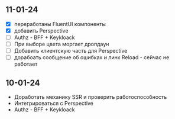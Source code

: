## 11-01-24

- [x] переработаны FluentUI компоненты
- [x] добавить Perspective
- [ ] Authz - BFF + Keykloack
- [ ] При выборе цвета моргает дропдаун
- [ ] Добавить клиентскую часть для Perspective
- [ ] дорабоать сообщение об ошибках и линк Reload - сейчас не работает

## 10-01-24

- Доработать механику SSR и проверить работоспособность
- Интегрироваться с Perspective
- Authz - BFF + Keykloack


